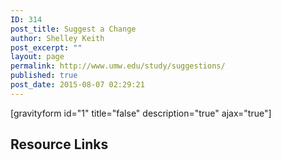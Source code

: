 ```yaml
---
ID: 314
post_title: Suggest a Change
author: Shelley Keith
post_excerpt: ""
layout: page
permalink: http://www.umw.edu/study/suggestions/
published: true
post_date: 2015-08-07 02:29:21
---
```

[gravityform id="1" title="false" description="true" ajax="true"]
<!-- End Types Custom Fields -->
<!-- End Types Custom Fields -->
<!-- Types Custom Fields: -->

<!-- End Types Custom Fields -->
<!-- Types Custom Fields: -->

<!-- resource-links -->
<h2>Resource Links</h2>
<!-- End resource-links -->

<!-- End Types Custom Fields -->